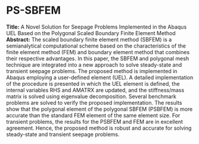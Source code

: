 # PS-SBFEM
**Title:** A Novel Solution for Seepage Problems Implemented in the Abaqus UEL Based on the Polygonal Scaled Boundary Finite Element Method
**Abstract:** 
The scaled boundary finite element method (SBFEM) is a semianalytical computational scheme based on the characteristics of the
finite element method (FEM) and boundary element method that combines their respective advantages. In this paper, the SBFEM
and polygonal mesh technique are integrated into a new approach to solve steady-state and transient seepage problems. The
proposed method is implemented in Abaqus employing a user-defined element (UEL). A detailed implementation of the
procedure is presented in which the UEL element is defined, the internal variables RHS and AMATRX are updated, and the
stiffness/mass matrix is solved using eigenvalue decomposition. Several benchmark problems are solved to verify the proposed
implementation. The results show that the polygonal element of the polygonal SBFEM (PSBFEM) is more accurate than the
standard FEM element of the same element size. For transient problems, the results for the PSBFEM and FEM are in excellent
agreement. Hence, the proposed method is robust and accurate for solving steady-state and transient seepage problems.

# 
